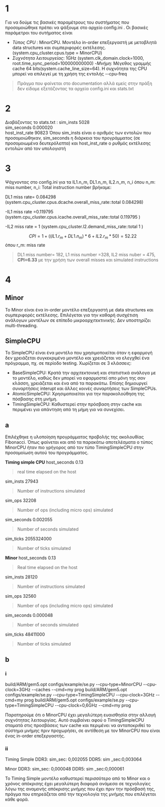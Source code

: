 # 1
Για να δούμε τις βασικές παραμέτρους του συστήματος που προσομοιώθηκε πρέπει να ψάξουμε στο αρχείο config.ini . Οι βασικές παράμετροι του συτήματος είναι 

- *Τύπος CPU* : MinorCPU. Μοντέλο in-order επεξεργαστή με μεταβλητά data structures και συμπεριφορές εκτέλεσης. (system.cpu_cluster.cpus.type = MinorCPU)
- *Συχνότητα λειτουργείας*: 1GHz (system.clk_domain.clock=1000, root.time_sync_period=100000000000)
-*Μνήμη*: Μέγεθος γραμμής cache 64 bits(system.cache_line_size=64).
H συχνότητα της CPU μπορεί να επιλεγεί με τη χρήση της εντολής --cpu-freq
 > Πράγμα που φαίνεται στο documentation αλλά εμείς στην πράξη δεν είδαμε εξετάζοντας τα αρχεία config.ini και stats.txt

# 2
Διαβάζοντας το stats.txt :
sim_insts                                        5028   
sim_seconds                                  0.000020  
host_inst_rate                                  90823                       Όπου sim_insts  είναι ο αριθμός των εντολών που προσομοιώθηκαν, sim_seconds η διάρκεια του προγράμματος (σε προσομοιωμένα δευτερόλεπτα) και host_inst_rate  ο ρυθμός εκτέλεσης εντολών από τον υπολογιστή 

# 3
Ψάχνοντας στο config.ini για τα IL1.n_m, DL1.n_m, IL2.n_m, n_i
όπου n_m: miss number, n_i: Total instruction number βρήκαμε:

DL1 miss rate= 0.084298   
(system.cpu_cluster.cpus.dcache.overall_miss_rate::total     0.084298)

-IL1 miss rate =0.119795 
(system.cpu_cluster.cpus.icache.overall_miss_rate::total     0.119795 )
     
-IL2 miss rate = 1
(system.cpu_cluster.l2.demand_miss_rate::total            1   ) 


$$
CPI=1+ ( (IL1.r_m  +  DL1.n_m ) *6  + IL2.r_m*50) =52.22
$$
όπου r_m: miss rate 

> DL1 miss number= 182, L1 miss number =328, IL2 miss nuber = 475, **CPI=6.33** με την χρήση των overall misses και simulated instructions

# 4

## Minor
Το Minor είναι ένα in-order μοντέλο επεξεργαστή με data structures και συμπεριφορές εκτέλεσης.  Επιλέγεται για την καθαρή συσχέτιση ανάλογων μοντέλων σε επίπεδο μικροαρχιτεκτινικής. Δεν υποστηρίζει multi-threading.


## SimpleCPU


Το SimpleCPU είναι ένα μοντέλο που χρησιμοποιείται όταν η εφαρμογή δεν χρειάζεται συγκεκριμένο μοντέλο και χρειάζεται να ελεγχθεί ένα πρόγραμμα, πχ. σε περίοδο testing. Χωρίζεται σε 3 κλάσσεις: 
- BaseSimpleCPU: Κρατά την αρχιτεκτονική και στατιστικά ανάλογα με το μοντέλο, καθώς δεν μπορεί να εφαρμοστεί απο μόνη της σαν κλάσση, χρειάζεται και ένα από τα παρακάτω. Επίσης δημιουργεί συναρτήσεις interupt και άλλες κοινές συναρτήσεις των SimpleCPUs. 
- AtomicSimpleCPU: Χρησιμοποιείται για την παρακολούθηση της πόσβασης στη μνήμη. 
- TimingSimpleCPU: Καθυστερεί στην πρόσβαση στην cache και περιμένει για απάντηση από τη μήμη για να συνεχίσει.

## a
Επιλέχθηκε η υλοποίηση προγράμματος προβολής της ακολουθίας Fibonacci. Όπως φαίνεται και από τα παρακάτω αποτελέσματα ο τύπος MinorCPU ήταν πιο γρήγορος από τον τύπο TimingSimpleCPU στην προσομοίωση αυτού του προγράμματος.

**Timing simple CPU**
host_seconds                                     0.13    
>real time elapsed on the host

sim_insts                                       27943
>Number of instructions simulated

sim_ops                                         32208                       
>Number of ops (including micro ops) simulated

sim_seconds                                  0.002055                       
>Number of seconds simulated

sim_ticks                                  2055324000                       
> Number of ticks simulated

**Minor**
host_seconds                                     0.13                       
>Real time elapsed on the host

sim_insts                                       28120                       
> Number of instructions simulated 
>
sim_ops                                         32560                       
> Number of ops (including micro ops) simulated
> 
sim_seconds                                  0.000048                       
>Number of seconds simulated

sim_ticks                                    48411000                       
>Number of ticks simulated

## b
### i

build/ARM/gem5.opt configs/example/se.py --cpu-type=MinorCPU --cpu-clock=3GHz --caches --cmd=my prog
build/ARM/gem5.opt configs/example/se.py --cpu-type=TimingSimpleCPU --cpu-clock=3GHz --cmd=my prog
build/ARM/gem5.opt configs/example/se.py --cpu-type=TimingSimpleCPU --cpu-clock=0,6GHz --cmd=my prog

Παρατηρούμε ότι ο MinorCPU έχει μεγαλύτερη ευαισθησία στην αλλαγή συχνότητας λειτουργίας. Αυτό συμβαίνει αφού ο TimingSimpleCPU σταματά στις προσβάσεις των cache και περιμένει να ανταποκριθεί το σύστημα μνήμης πριν προχωρήσει, σε αντίθεση με τον MinorCPU που είναι ένας in-order επεξεργαστής. 

### ii

Timing Simple 
	DDR3: sim_sec: 0,002055
	DDR5: sim _sec:0,003064


Minor 
	DDR3: sim_sec: 0,000048
	DDR5: sim _sec:0,000061

Το Timing Simple μοντέλο καθυστερεί περισσότερο από το Minor και ο χρόνος απόκρισης έχει μεγαλύτερη διαφορά ανάμεσα σε τεχνολογίες λόγω της αναμονής απόκρισης μνήμης που έχει πριν την πρόσβασή της, πράγμα που επηρεάζεται από την τεχνολογία της μνήμης που επιλέγεται κάθε φορά.



